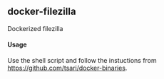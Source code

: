 ## docker-filezilla
Dockerized filezilla

#### Usage
Use the shell script and follow the instuctions from https://github.com/tsari/docker-binaries.